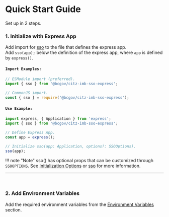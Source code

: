 # Quick Start Guide

Set up in 2 steps. 

### 1. Initialize with Express App 

Add import for [sso] to the file that defines the express app.  
Add `sso(app);` below the definition of the express app, where `app` is defined by `express()`.

#### `Import Examples:`

```JavaScript
// ESModule import (preferred).
import { sso } from '@bcgov/citz-imb-sso-express';

// CommonJS import.
const { sso } = require('@bcgov/citz-imb-sso-express');
```

#### `Use Example:`

```JavaScript
import express, { Application } from 'express';
import { sso } from '@bcgov/citz-imb-sso-express';

// Define Express App.
const app = express();

// Initialize sso(app: Application, options?: SSOOptions).
sso(app);
```

!!! note "Note"
    sso() has optional props that can be customized through `SSOOPTIONS`.
    See [Initialization Options](../using-the-package/init-options.md) or [sso] for more information.

---

<br />

### 2. Add Environment Variables 

Add the required environment variables from the [Environment Variables](../getting-started/environment-variables.md) section.

<!-- Link References -->
[sso]: ../../using-the-package/apis-&-components/sso
